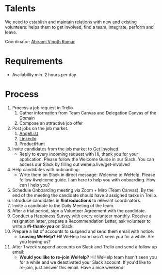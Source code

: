 # Talents

We need to establish and maintain relations with new and existing volunteers: helps them to get involved, find a team, integrate, perform and leave.

Coordinator: [Abirami Vinoth Kumar](https://calendly.com/net-abirami)

# Requirements

- Availability min. 2 hours per day

# Process

1. Process a job request in Trello
   1. Gather information from Team Canvas and Delegation Canvas of the Domain
   2. Compose an attractive job offer
2. Post jobs on the job market.
   1. [AngelList](https://angel.co/company/wehelplive/jobs)
   2. [LinkedIn](https://www.linkedin.com/jobs/wehelp-jobs-worldwide?f_C=84277986&trk=top-card_top-card-primary-button-top-card-primary-cta&position=1&pageNum=0)
   3. ProductHunt
3. Invite candidates from the job market to [Get Involved](https://wehelp.live/get-involved).
   - Reply to every incoming request with
     Hi, thank you for your application. Please follow the Welcome Guide in our Slack. You can access our Slack by filling out wehelp.live/get-involved
4. Help candidates with onboarding:
   - Write them on Slack in direct message:
     Welcome to WeHelp. Please follow #welcome guide. I am here to help you with onboarding. How can I help you?
5. Schedule Onboarding meeting via Zoom + Miro (Team Canvas). By the end of the meeting the candidate should have 3 assigned tasks in Trello.
6. Introduce candidates in **#introductions** to relevant coordinators.
7. Invite a candidate to the Daily Meeting of the team.
8. After a trial period, sign a Volunteer Agreement with the candidate.
9. Conduct a Happiness Survey with every volunteer monthly. Receive a resignation letter, prepare a Recommendation Letter, ask volunteer to write a **#i-thank-you** on Slack.
10. Prepare a list of accounts to suspend and send them email with notice:
    - **Leaving WeHelp?**
      Hi!
      WeHelp team hasn't seen you for a while.
      Are you leaving us?
11. After 1 week suspend accounts on Slack and Trello and send a follow up email:
    - **Would you like to re-join WeHelp?**
      Hi!
      WeHelp team hasn't seen you for a while and we deactivated your Slack account.
      If you'd like to re-join, just answer this email.
      Have a nice weekend!

